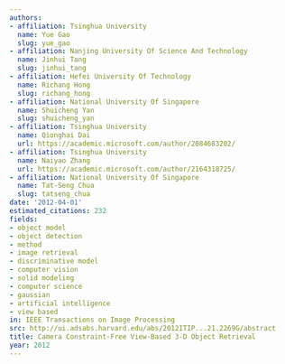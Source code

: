 ```yaml
---
authors:
- affiliation: Tsinghua University
  name: Yue Gao
  slug: yue_gao
- affiliation: Nanjing University Of Science And Technology
  name: Jinhui Tang
  slug: jinhui_tang
- affiliation: Hefei University Of Technology
  name: Richang Hong
  slug: richang_hong
- affiliation: National University Of Singapore
  name: Shuicheng Yan
  slug: shuicheng_yan
- affiliation: Tsinghua University
  name: Qionghai Dai
  url: https://academic.microsoft.com/author/2084683202/
- affiliation: Tsinghua University
  name: Naiyao Zhang
  url: https://academic.microsoft.com/author/2164318725/
- affiliation: National University Of Singapore
  name: Tat-Seng Chua
  slug: tatseng_chua
date: '2012-04-01'
estimated_citations: 232
fields:
- object model
- object detection
- method
- image retrieval
- discriminative model
- computer vision
- solid modeling
- computer science
- gaussian
- artificial intelligence
- view based
in: IEEE Transactions on Image Processing
src: http://ui.adsabs.harvard.edu/abs/2012ITIP...21.2269G/abstract
title: Camera Constraint-Free View-Based 3-D Object Retrieval
year: 2012
---
```

